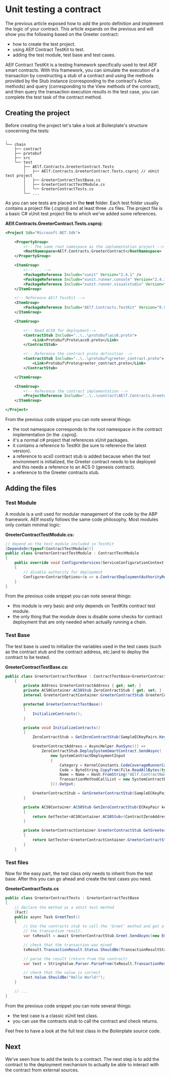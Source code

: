 # Unit testing a contract

The previous article exposed how to add the proto definition and implement the logic of your contract. This article expands on the previous and will show you the following based on the Greeter contract:
- how to create the test project.
- using AElf Contract TestKit to test.
- adding the test module, test base and test cases.

AElf Contract TestKit is a testing framework specifically used to test AElf smart contracts. With this framework, you can simulate the execution of a transaction by constructing a stub of a contract and using the methods provided by the Stub instance (corresponding to the contract's Action methods) and query (corresponding to the View methods of the contract), and then query the transaction execution results in the test case, you can complete the test task of the contract method.

## Creating the project

Before creating the project let's take a look at Boilerplate's structure concerning the tests:

<!-- 
# chain 
## contract
## protobuf
## src
## test
### AElf.Contracts.GreeterContract.Tests
#### AElf.Contracts.GreeterContract.Tests.csproj
#### GreeterContractTestBase.cs
#### GreeterContractTestModule.cs
#### GreeterContractTests.cs
### ...
-->

```
.
└── chain
    ├── contract
    ├── protobuf
    ├── src
    └── test
        ├── AElf.Contracts.GreeterContract.Tests
        │   ├── AElf.Contracts.GreeterContract.Tests.csproj // xUnit test project
        │   ├── GreeterContractTestBase.cs
        │   ├── GreeterContractTestModule.cs
        │   └── GreeterContractTests.cs
        └── ...
```

As you can see tests are placed in the **test** folder. Each test folder usually contains a project file (.csproj) and at least three .cs files. The project file is a basic C# xUnit test project file to which we've added some references.

**AElf.Contracts.GreeterContract.Tests.csproj:**
```xml
<Project Sdk="Microsoft.NET.Sdk">

    <PropertyGroup>
        <!-- The same root namespace as the implementation project -->
        <RootNamespace>AElf.Contracts.GreeterContract</RootNamespace>
    </PropertyGroup>

    <ItemGroup>
        <!-- ... -->
        <PackageReference Include="xunit" Version="2.4.1" />
        <PackageReference Include="xunit.runner.console" Version="2.4.1" />
        <PackageReference Include="xunit.runner.visualstudio" Version="2.4.1" />
    </ItemGroup>

    <!-- Reference AElf TestKit -->
    <ItemGroup>
        <PackageReference Include="AElf.Contracts.TestKit" Version="0.9.0" />
    </ItemGroup>

    <ItemGroup>

        <!-- Need ACS0 for deployment-->
        <ContractStub Include="..\..\protobuf\acs0.proto">
            <Link>Protobuf\Proto\acs0.proto</Link>
        </ContractStub>

        <!-- Reference the contract proto definition -->
        <ContractStub Include="..\..\protobuf\greeter_contract.proto">
            <Link>Protobuf\Proto\greeter_contract.proto</Link>
        </ContractStub>

    </ItemGroup>

    <ItemGroup>
        <!-- Reference the contract implementation -->
        <ProjectReference Include="..\..\contract\AElf.Contracts.GreeterContract\AElf.Contracts.GreeterContract.csproj" />
    </ItemGroup>

</Project>
```

From the previous code snippet you can note several things:
- the root namespace corresponds to the root namespace in the contract implementation (in the .csproj).
- it's a normal c# project that references xUnit packages.
- it contains a reference to TestKit (be sure to reference the latest version).
- a reference to acs0 contract stub is added because when the test environment is initialized, the Greeter contract needs to be deployed and this needs a reference to an ACS 0 (genesis contract).
- a reference to the Greeter contracts stub.

## Adding the files

### Test Module

A module is a unit used for modular management of the code by the ABP framework. AElf mostly follows the same code philosophy. Most modules only contain minimal logic:

**GreeterContractTestModule.cs:**
```csharp
// depend on the test module included in TestKit
[DependsOn(typeof(ContractTestModule))]
public class GreeterContractTestModule : ContractTestModule
{
    public override void ConfigureServices(ServiceConfigurationContext context)
    {
        // disable authority for deployment
        Configure<ContractOptions>(o => o.ContractDeploymentAuthorityRequired = false);
    }
}
```

From the previous code snippet you can note several things:
- this module is very basic and only depends on TestKits contract test module.
- the only thing that the module does is disable some checks for contract deployment that are only needed when actually running a chain.

### Test Base

The test base is used to initialize the variables used in the test cases (such as the contract stub and the contract address, etc.)and to deploy the contract to be tested.

**GreeterContractTestBase.cs:**
```csharp
public class GreeterContractTestBase : ContractTestBase<GreeterContractTestModule>
    {
        private Address GreeterContractAddress { get; set; }
        private ACS0Container.ACS0Stub ZeroContractStub { get; set; }
        internal GreeterContractContainer.GreeterContractStub GreeterContractStub { get; set; }

        protected GreeterContractTestBase()
        {
            InitializeContracts();
        }

        private void InitializeContracts()
        {
            ZeroContractStub = GetZeroContractStub(SampleECKeyPairs.KeyPairs.First());

            GreeterContractAddress = AsyncHelper.RunSync(() =>
                ZeroContractStub.DeploySystemSmartContract.SendAsync(
                    new SystemContractDeploymentInput
                    {
                        Category = KernelConstants.CodeCoverageRunnerCategory,
                        Code = ByteString.CopyFrom(File.ReadAllBytes(typeof(GreeterContract).Assembly.Location)),
                        Name = Name = Hash.FromString("AElf.ContractNames.GreeterContract"),
                        TransactionMethodCallList = new SystemContractDeploymentInput.Types.SystemTransactionMethodCallList()
                    })).Output;

            GreeterContractStub = GetGreeterContractStub(SampleECKeyPairs.KeyPairs.First());
        }

        private ACS0Container.ACS0Stub GetZeroContractStub(ECKeyPair keyPair)
        {
            return GetTester<ACS0Container.ACS0Stub>(ContractZeroAddress, keyPair);
        }

        private GreeterContractContainer.GreeterContractStub GetGreeterContractStub(ECKeyPair keyPair)
        {
            return GetTester<GreeterContractContainer.GreeterContractStub>(GreeterContractAddress, keyPair);
        }
    }
```

### Test files

Now for the easy part, the test class only needs to inherit from the test base. After this you can go ahead and create the test cases you need.

**GreeterContractTests.cs**
```csharp
public class GreeterContractTests : GreeterContractTestBase
{
    // declare the method as a xUnit test method
    [Fact]
    public async Task GreetTest()
    {
        // Use the contracts stub to call the 'Greet' method and get a reference to 
        // the transaction result.
        var txResult = await GreeterContractStub.Greet.SendAsync(new Empty());

        // check that the transaction was mined
        txResult.TransactionResult.Status.ShouldBe(TransactionResultStatus.Mined);

        // parse the result (return from the contract)
        var text = StringValue.Parser.ParseFrom(txResult.TransactionResult.ReturnValue);

        // check that the value is correct
        text.Value.ShouldBe("Hello World!");
    }

    // ...
}
```

From the previous code snippet you can note several things:
- the test case is a classic xUnit test class.
- you can use the contracts stub to call the contract and check returns.

Feel free to have a look at the full test class in the Boilerplate source code.

## Next

We've seen how to add the tests to a contract. The next step is to add the contract to the deployment mechanism to actually be able to interact with the contract from external sources.